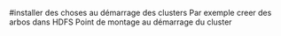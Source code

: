 #installer des choses au démarrage des clusters
Par exemple creer des arbos dans HDFS
Point de montage au démarrage du cluster

